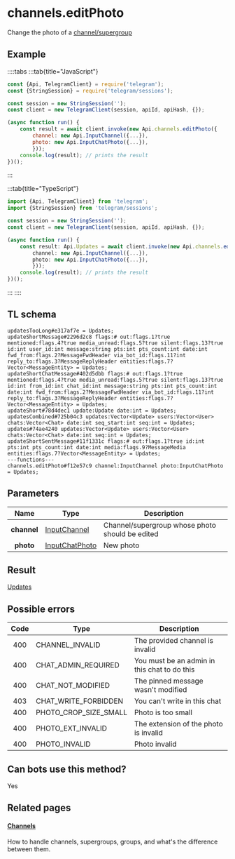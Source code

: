 # channels.editPhoto

Change the photo of a [channel/supergroup](https://core.telegram.org/api/channel)

## Example

::::tabs
:::tab{title="JavaScript"}

```js
const {Api, TelegramClient} = require('telegram');
const {StringSession} = require('telegram/sessions');

const session = new StringSession('');
const client = new TelegramClient(session, apiId, apiHash, {});

(async function run() {
    const result = await client.invoke(new Api.channels.editPhoto({
		channel: new Api.InputChannel({...}),
		photo: new Api.InputChatPhoto({...}),
		}));
    console.log(result); // prints the result
})();

```

:::

:::tab{title="TypeScript"}

```ts
import {Api, TelegramClient} from 'telegram';
import {StringSession} from 'telegram/sessions';

const session = new StringSession('');
const client = new TelegramClient(session, apiId, apiHash, {});

(async function run() {
    const result: Api.Updates = await client.invoke(new Api.channels.editPhoto({
		channel: new Api.InputChannel({...}),
		photo: new Api.InputChatPhoto({...}),
		}));
    console.log(result); // prints the result
})();

```

:::
::::

## TL schema

```
updatesTooLong#e317af7e = Updates;
updateShortMessage#2296d2c8 flags:# out:flags.1?true mentioned:flags.4?true media_unread:flags.5?true silent:flags.13?true id:int user_id:int message:string pts:int pts_count:int date:int fwd_from:flags.2?MessageFwdHeader via_bot_id:flags.11?int reply_to:flags.3?MessageReplyHeader entities:flags.7?Vector<MessageEntity> = Updates;
updateShortChatMessage#402d5dbb flags:# out:flags.1?true mentioned:flags.4?true media_unread:flags.5?true silent:flags.13?true id:int from_id:int chat_id:int message:string pts:int pts_count:int date:int fwd_from:flags.2?MessageFwdHeader via_bot_id:flags.11?int reply_to:flags.3?MessageReplyHeader entities:flags.7?Vector<MessageEntity> = Updates;
updateShort#78d4dec1 update:Update date:int = Updates;
updatesCombined#725b04c3 updates:Vector<Update> users:Vector<User> chats:Vector<Chat> date:int seq_start:int seq:int = Updates;
updates#74ae4240 updates:Vector<Update> users:Vector<User> chats:Vector<Chat> date:int seq:int = Updates;
updateShortSentMessage#11f1331c flags:# out:flags.1?true id:int pts:int pts_count:int date:int media:flags.9?MessageMedia entities:flags.7?Vector<MessageEntity> = Updates;
---functions---
channels.editPhoto#f12e57c9 channel:InputChannel photo:InputChatPhoto = Updates;
```

## Parameters

|    Name     | Type                                                            | Description                                     |
| :---------: | --------------------------------------------------------------- | ----------------------------------------------- |
| **channel** | [InputChannel](https://core.telegram.org/type/InputChannel)     | Channel/supergroup whose photo should be edited |
|  **photo**  | [InputChatPhoto](https://core.telegram.org/type/InputChatPhoto) | New photo                                       |

## Result

[Updates](https://core.telegram.org/type/Updates)

## Possible errors

| Code | Type                  | Description                                  |
| :--: | --------------------- | -------------------------------------------- |
| 400  | CHANNEL_INVALID       | The provided channel is invalid              |
| 400  | CHAT_ADMIN_REQUIRED   | You must be an admin in this chat to do this |
| 400  | CHAT_NOT_MODIFIED     | The pinned message wasn't modified           |
| 403  | CHAT_WRITE_FORBIDDEN  | You can't write in this chat                 |
| 400  | PHOTO_CROP_SIZE_SMALL | Photo is too small                           |
| 400  | PHOTO_EXT_INVALID     | The extension of the photo is invalid        |
| 400  | PHOTO_INVALID         | Photo invalid                                |

## Can bots use this method?

Yes

## Related pages

#### [Channels](https://core.telegram.org/api/channel)

How to handle channels, supergroups, groups, and what's the difference between them.
